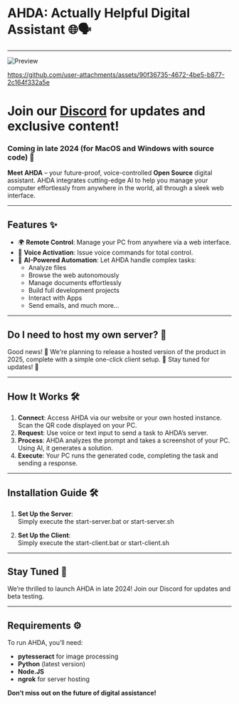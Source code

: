 # AHDA: Actually Helpful Digital Assistant 🌐🗣️
---
![Preview](https://github.com/user-attachments/assets/ab0fb4cd-7c0a-4361-a4ce-a1c7ce37b3a9)

https://github.com/user-attachments/assets/90f36735-4672-4be5-b877-2c164f332a5e


# Join our [Discord](https://discord.gg/eUdJ5xdw8Q) for updates and exclusive content!

### Coming in late 2024 (for MacOS and Windows with source code) 🚀

**Meet AHDA** – your future-proof, voice-controlled **Open Source** digital assistant. AHDA integrates cutting-edge AI to help you manage your computer effortlessly from anywhere in the world, all through a sleek web interface.

---

## Features ✨
- 🌍 **Remote Control**: Manage your PC from anywhere via a web interface.
- 🎤 **Voice Activation**: Issue voice commands for total control.
- 💼 **AI-Powered Automation**: Let AHDA handle complex tasks:
  - Analyze files
  - Browse the web autonomously
  - Manage documents effortlessly
  - Build full development projects
  - Interact with Apps
  - Send emails, and much more...


---

## Do I need to host my own server? 🤔  
Good news! 🎉 We're planning to release a hosted version of the product in 2025, complete with a simple one-click client setup. 🚀 Stay tuned for updates! 👀  

--- 

## How It Works 🛠️

1. **Connect**: Access AHDA via our website or your own hosted instance. Scan the QR code displayed on your PC.
2. **Request**: Use voice or text input to send a task to AHDA’s server.
3. **Process**: AHDA analyzes the prompt and takes a screenshot of your PC. Using AI, it generates a solution.
4. **Execute**: Your PC runs the generated code, completing the task and sending a response.

---

## Installation Guide 🛠️

1. **Set Up the Server**:  
   Simply execute the start-server.bat or start-server.sh

2. **Set Up the Client**:  
   Simply execute the start-client.bat or start-client.sh

---

## Stay Tuned 🔮
We’re thrilled to launch AHDA in late 2024! Join our Discord for updates and beta testing.

---

## Requirements ⚙️
To run AHDA, you’ll need:
- **pytesseract** for image processing
- **Python** (latest version)
- **Node.JS**
- **ngrok** for server hosting

**Don’t miss out on the future of digital assistance!**
